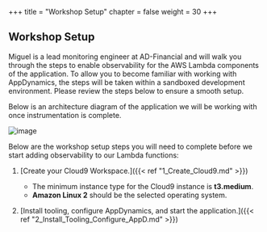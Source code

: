 +++
title = "Workshop Setup"
chapter = false
weight = 30
+++

## Workshop Setup

Miguel is a lead monitoring engineer at AD-Financial and will walk you through the steps to enable observability for the AWS Lambda components of the application. To allow you to become familiar with working with AppDynamics, the steps will be taken within a sandboxed development environment. Please review the steps below to ensure a smooth setup.

Below is an architecture diagram of the application we will be working with once instrumentation is complete.

![image](/images/architecture_diagram.png)

Below are the workshop setup steps you will need to complete before we start adding observability to our Lambda functions:

1. [Create your Cloud9 Workspace.]({{< ref "1_Create_Cloud9.md" >}})

    - The minimum instance type for the Cloud9 instance is **t3.medium**.
    - **Amazon Linux 2** should be the selected operating system.

2. [Install tooling, configure AppDynamics, and start the application.]({{< ref "2_Install_Tooling_Configure_AppD.md" >}})
